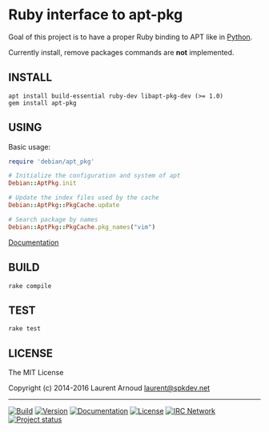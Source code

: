 # Ruby interface to apt-pkg

Goal of this project is to have a proper Ruby binding to APT like in
[Python](https://apt.alioth.debian.org/python-apt-doc/library/apt_pkg.html).

Currently install, remove packages commands are **not** implemented.

## INSTALL

``` console
apt install build-essential ruby-dev libapt-pkg-dev (>= 1.0)
gem install apt-pkg
```

## USING

Basic usage:

``` ruby
require 'debian/apt_pkg'

# Initialize the configuration and system of apt
Debian::AptPkg.init

# Update the index files used by the cache
Debian::AptPkg::PkgCache.update

# Search package by names
Debian::AptPkg::PkgCache.pkg_names("vim")
```

[Documentation](http://www.rubydoc.info/gems/apt-pkg)

## BUILD

``` console
rake compile
```

## TEST

``` console
rake test
```

## LICENSE

The MIT License

Copyright (c) 2014-2016 Laurent Arnoud <laurent@spkdev.net>

---
[![Build](https://img.shields.io/travis-ci/spk/ruby-apt-pkg.svg)](https://travis-ci.org/spk/ruby-apt-pkg)
[![Version](https://img.shields.io/gem/v/apt-pkg.svg)](https://rubygems.org/gems/apt-pkg)
[![Documentation](https://img.shields.io/badge/doc-rubydoc-blue.svg)](http://www.rubydoc.info/gems/apt-pkg)
[![License](https://img.shields.io/badge/license-MIT-blue.svg)](http://opensource.org/licenses/MIT "MIT")
[![IRC Network](https://img.shields.io/badge/irc-oftc-blue.svg)](https://webchat.oftc.net/ "#ruby-apt-pkg")
[![Project status](http://img.shields.io/status/experimental.png?color=red)](https://github.com/spk/ruby-apt-pkg)
